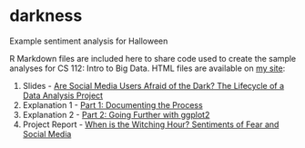 # darkness
Example sentiment analysis for Halloween

R Markdown files are included here to share code used to create the sample analyses for CS 112: Intro to Big Data. HTML files are available on [my site](https://jmclawson.net/bigdata/):

1. Slides - [Are Social Media Users Afraid of the Dark? The Lifecycle of a Data Analysis Project](https://jmclawson.net/bigdata/darkness/presentation.html)
2. Explanation 1 - [Part 1: Documenting the Process](https://jmclawson.net/bigdata/darkness/process.html)
3. Explanation 2 - [Part 2: Going Further with ggplot2](https://jmclawson.net/bigdata/darkness/process2.html)
4. Project Report - [When is the Witching Hour? Sentiments of Fear and Social Media](https://jmclawson.net/bigdata/darkness/report.html)
